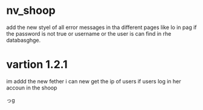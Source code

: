 # nv_shoop

add the new styel of all error messages in tha different pages like lo in pag if the password is not true or username  or the user is can find in rhe databasghge.
# vartion 1.2.1 
 <p>im addd the new fether i can new get the ip of users if users log in her accoun in the shoop
 </p>
っg
